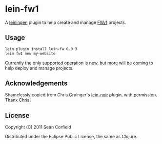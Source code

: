 # lein-fw1

A [leiningen](https://github.com/technomancy/leiningen) plugin to help create and manage [FW/1](https://github.com/seancorfield/fw1-clj) projects.

## Usage

```bash
lein plugin install lein-fw 0.0.3
lein fw1 new my-website
```

Currently the only supported operation is new, but more will be coming to help deploy and manage projects.

## Acknowledgements

Shamelessly copied from Chris Grainger's [lein-noir](https://github.com/ibdknox/lein-noir) plugin, with permission. Thanx Chris!

## License

Copyright (C) 2011 Sean Corfield

Distributed under the Eclipse Public License, the same as Clojure.

